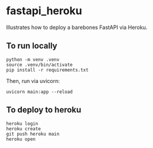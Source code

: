 # fastapi_heroku

Illustrates how to deploy a barebones FastAPI via Heroku.

## To run locally

    python -m venv .venv
    source .venv/bin/activate
    pip install -r requirements.txt

Then, run via uvicorn:

    uvicorn main:app --reload

## To deploy to heroku

    heroku login
    heroku create
    git push heroku main
    heroku open

